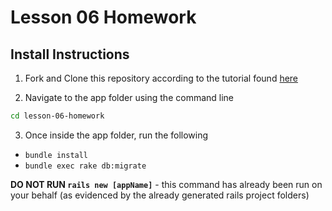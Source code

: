 # Lesson 06 Homework

## Install Instructions

1) Fork and Clone this repository according to the tutorial found [here](https://github.com/ROR101KG-0416/homework-assignment-instructions/blob/master/git_github_tutorial.pdf)

2) Navigate to the app folder using the command line 

```bash
cd lesson-06-homework

```

3) Once inside the app folder, run the following
 - ``bundle install``
 - ``bundle exec rake db:migrate``
 
**DO NOT RUN ``rails new [appName]``** - this command has already been run on your behalf (as evidenced by the already generated rails project folders)
